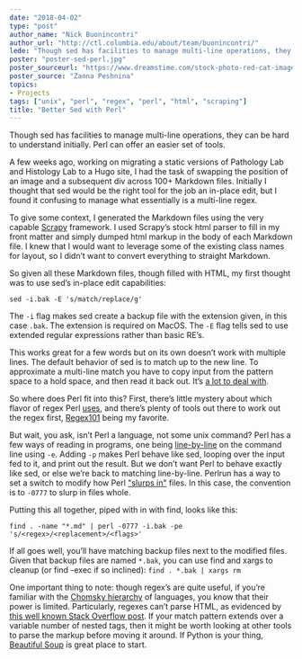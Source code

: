 ```yaml
---
date: "2018-04-02"
type: "post"
author_name: "Nick Buonincontri"
author_url: "http://ctl.columbia.edu/about/team/buonincontri/"
lede: "Though sed has facilities to manage multi-line operations, they can be hard to understand initially. Perl can offer an easier set of tools."
poster: "poster-sed-perl.jpg"
poster_sourceurl: "https://www.dreamstime.com/stock-photo-red-cat-image23668960"
poster_source: "Zanna Peshnina"
topics: 
- Projects
tags: ["unix", "perl", "regex", "perl", "html", "scraping"]
title: "Better Sed with Perl"
---
```


Though sed has facilities to manage multi-line operations, they can be hard to understand initially. Perl can offer an easier set of tools.

A few weeks ago, working on migrating a static versions of Pathology Lab and Histology Lab to a Hugo site, I had the task of swapping the position of an image and a subsequent div across 100+ Markdown files. Initially I thought that sed would be the right tool for the job an in-place edit, but I found it confusing to manage what essentially is a multi-line regex.

To give some context, I generated the Markdown files using the very capable [Scrapy](https://scrapy.org/) framework. I used Scrapy’s stock html parser to fill in my front matter and simply dumped html markup in the body of each Markdown file.  I knew that I would want to leverage some of the existing class names for layout, so I didn’t want to convert everything to straight Markdown.

So given all these Markdown files, though filled with HTML, my first thought was to use sed’s in-place edit capabilities:
```
sed -i.bak -E 's/match/replace/g'
```
The `-i` flag makes sed create a backup file with the extension given, in this case `.bak`. The extension is required on MacOS. The `-E` flag tells sed to use extended regular expressions rather than basic RE’s.

This works great for a few words but on its own doesn’t work with multiple lines. The default behavior of sed is to match up to the new line.  To approximate a multi-line match you have to copy input from the pattern space to a hold space, and then read it back out. It’s [a lot to deal with](https://www.gnu.org/software/sed/manual/html_node/Multiline-techniques.html#Multiline-techniques).

So where does Perl fit into this? First, there’s little mystery about which flavor of regex Perl [uses](https://www.pcre.org/), and there’s plenty of tools out there to work out the regex first, [Regex101](https://regex101.com/) being my favorite. 

But wait, you ask, isn’t Perl a language, not some unix command? Perl has a few ways of reading in programs, one being [line-by-line](http://perldoc.perl.org/perlrun.html) on the command line using `-e`. Adding `-p` makes Perl behave like sed, looping over the input fed to it, and print out the result. But we don’t want Perl to behave exactly like sed, or else we’re back to matching line-by-line. Perlrun has a way to set a switch to modify how Perl ["slurps in"](http://perldoc.perl.org/perlrun.html#Command-Switches) files. In this case, the convention is to `-0777` to slurp in files whole.

Putting this all together, piped with in with find, looks like this:
```
find . -name "*.md" | perl -0777 -i.bak -pe 's/<regex>/<replacement>/<flags>'
```

If all goes well, you’ll have matching backup files next to the modified files. Given that backup files are named `*.bak`, you can use find and xargs to cleanup (or find -exec if so inclined): `find . *.bak | xargs rm`

One important thing to note: though regex’s are quite useful, if you’re familiar with the [Chomsky hierarchy](https://en.wikipedia.org/wiki/Chomsky_hierarchy) of languages, you know that their power is limited. Particularly, regexes can’t parse HTML, as evidenced by [this well known Stack Overflow post](https://stackoverflow.com/questions/1732348/regex-match-open-tags-except-xhtml-self-contained-tags/1732454#1732454). If your match pattern extends over a variable number of nested tags, then it might be worth looking at other tools to parse the markup before moving it around. If Python is your thing, [Beautiful Soup](https://www.crummy.com/software/BeautifulSoup/) is great place to start.

